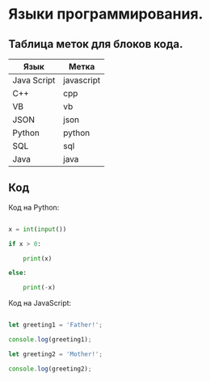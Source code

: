 # Языки программирования.

## Таблица меток для блоков кода.

| Язык | Метка |
| -----|------|
| Java Script | javascript |
| C++ | cpp |
|VB|vb|
|JSON|json|
|Python|python|
|SQL|sql|
|Java|java|

## Код

Код на Python:

```python

x = int(input())

if x > 0:

    print(x)

else:

    print(-x)

```

Код на JavaScript:

```javascript

let greeting1 = 'Father!';

console.log(greeting1);

let greeting2 = 'Mother!';

console.log(greeting2);

```
